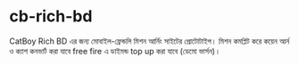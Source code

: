 # cb-rich-bd
CatBoy Rich BD এর জন্য মোবাইল-ফ্রেন্ডলি মিশন আর্নিং সাইটের প্রোটোটাইপ। মিশন কমপ্লিট করে কয়েন আর্ন ও ক্যাশ কনভার্ট করা যাবে free fire এ ডাইমন্ড top up করা যাবে (ডেমো ভার্সন)।

